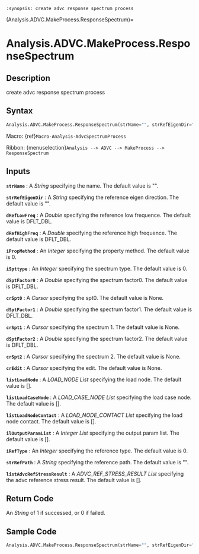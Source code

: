 ```{module} Analysis.ADVC.MakeProcess.ResponseSpectrum()
:synopsis: create advc response spectrum process
```

(Analysis.ADVC.MakeProcess.ResponseSpectrum)=

# Analysis.ADVC.MakeProcess.ResponseSpectrum

## Description

create advc response spectrum process

## Syntax

```python
Analysis.ADVC.MakeProcess.ResponseSpectrum(strName="", strRefEigenDir="", dRefLowFreq=DFLT_DBL, dRefHighFreq=DFLT_DBL, iPropMethod=0, iSpttype=0, dSptFactor0=DFLT_DBL, crSpt0=None, dSptFactor1=DFLT_DBL, crSpt1=None, dSptFactor2=DFLT_DBL, crSpt2=None, crEdit=None, listLoadNode=[], listLoadCaseNode=[], listLoadNodeContact=[], ilOutputParamList=[], iRefType=0, strRefPath="", listAdvcRefStressResult=[])
```

Macro: {ref}`Macro-Analysis-AdvcSpectrumProcess`

Ribbon: {menuselection}`Analysis --> ADVC --> MakeProcess --> ResponseSpectrum`

## Inputs

**`strName`**
: A _String_ specifying the name. The default value is "".

**`strRefEigenDir`**
: A _String_ specifying the reference eigen direction. The default value is "".

**`dRefLowFreq`**
: A _Double_ specifying the reference low frequence. The default value is DFLT_DBL.

**`dRefHighFreq`**
: A _Double_ specifying the reference high frequence. The default value is DFLT_DBL.

**`iPropMethod`**
: An _Integer_ specifying the property method. The default value is 0.

**`iSpttype`**
: An _Integer_ specifying the spectrum type. The default value is 0.

**`dSptFactor0`**
: A _Double_ specifying the spectrum factor0. The default value is DFLT_DBL.

**`crSpt0`**
: A _Cursor_ specifying the spt0. The default value is None.

**`dSptFactor1`**
: A _Double_ specifying the spectrum factor1. The default value is DFLT_DBL.

**`crSpt1`**
: A _Cursor_ specifying the spectrum 1. The default value is None.

**`dSptFactor2`**
: A _Double_ specifying the spectrum factor2. The default value is DFLT_DBL.

**`crSpt2`**
: A _Cursor_ specifying the spectrum 2. The default value is None.

**`crEdit`**
: A _Cursor_ specifying the edit. The default value is None.

**`listLoadNode`**
: A _LOAD_NODE List_ specifying the load node. The default value is [].

**`listLoadCaseNode`**
: A _LOAD_CASE_NODE List_ specifying the load case node. The default value is [].

**`listLoadNodeContact`**
: A _LOAD_NODE_CONTACT List_ specifying the load node contact. The default value is [].

**`ilOutputParamList`**
: A _Integer List_ specifying the output param list. The default value is [].

**`iRefType`**
: An _Integer_ specifying the reference type. The default value is 0.

**`strRefPath`**
: A _String_ specifying the reference path. The default value is "".

**`listAdvcRefStressResult`**
: A _ADVC_REF_STRESS_RESULT List_ specifying the advc reference stress result. The default value is [].

## Return Code

An _String_ of 1 if successed, or 0 if failed.

## Sample Code

```python
Analysis.ADVC.MakeProcess.ResponseSpectrum(strName="", strRefEigenDir="", dRefLowFreq=DFLT_DBL, dRefHighFreq=DFLT_DBL, iPropMethod=0, iSpttype=0, dSptFactor0=DFLT_DBL, crSpt0=None, dSptFactor1=DFLT_DBL, crSpt1=None, dSptFactor2=DFLT_DBL, crSpt2=None, crEdit=None, listLoadNode=[], listLoadCaseNode=[], listLoadNodeContact=[], ilOutputParamList=[], iRefType=0, strRefPath="", listAdvcRefStressResult=[])
```

